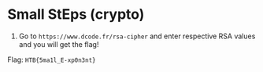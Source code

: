 # Small StEps (crypto)

1. Go to `https://www.dcode.fr/rsa-cipher` and enter respective RSA values and you will get the flag!

Flag: `HTB{5ma1l_E-xp0n3nt}`
